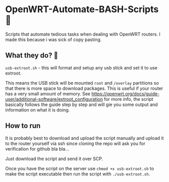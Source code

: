 # OpenWRT-Automate-BASH-Scripts 📜  
Scripts that automate tedious tasks when dealing with OpenWRT routers. I made this because i was sick of copy pasting.

## What they do?  📢  
`usb-extroot.sh` - this will format and setup any usb stick and set it to use extroot.  

This means the USB stick will be mounted `root` and `/overlay` partitions so that there is more space to download packages. This is useful if your router has a very small amount of memory. See https://openwrt.org/docs/guide-user/additional-software/extroot_configuration for more info, the script basically follows the guide step by step and will gie you some output and information on what it is doing.

## How to run  
It is probably best to download and upload the script manually and upload it to the router yourself via ssh since cloning the repo will ask you for verification for github bla bla...  

Just download the script and send it over SCP.  

Once you have the script on the server use `chmod +x usb-extroot.sh` to make the script executable then run the script with `./usb-extroot.sh`.
